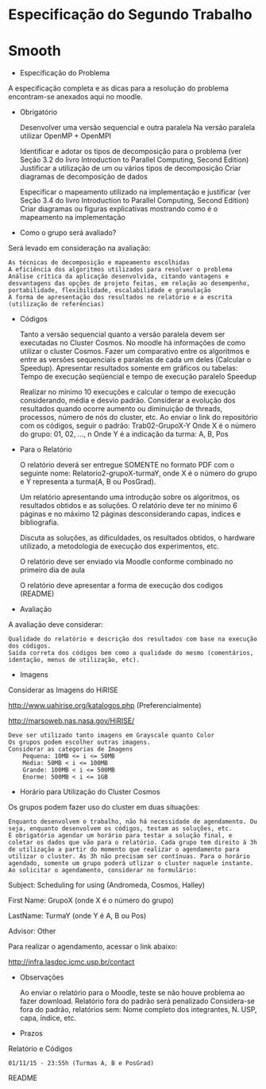 # Especificação do Segundo Trabalho

# Smooth

- Especificação do Problema

A especificação completa e as dicas para a resolução do problema encontram-se anexados aqui no moodle.

- Obrigatório

    Desenvolver uma versão sequencial e outra paralela
    Na versão paralela utilizar OpenMP + OpenMPI

    Identificar e adotar os tipos de decomposição para o problema (ver Seção 3.2 do livro Introduction to Parallel Computing, Second Edition)
        Justificar a utilização de um ou vários tipos de decomposição
        Criar diagramas de decomposição de dados

    Especificar o mapeamento utilizado na implementação e justificar (ver Seção 3.4 do livro Introduction to Parallel Computing, Second Edition)
    Criar diagramas ou figuras explicativas mostrando como é o mapeamento na implementação

- Como o grupo será avaliado?

Será levado em consideração na avaliação:

    As técnicas de decomposição e mapeamento escolhidas
    A eficiência dos algoritmos utilizados para resolver o problema
    Análise crítica da aplicação desenvolvida, citando vantagens e desvantagens das opções de projeto feitas, em relação ao desempenho, portabilidade, flexibilidade, escalabilidade e granulação
    A forma de apresentação dos resultados no relatório e a escrita (utilização de referências)

- Códigos

    Tanto a versão sequencial quanto a versão paralela devem ser executadas no Cluster Cosmos. No moodle há informações de como utilizar o cluster Cosmos.
    Fazer um comparativo entre os algoritmos e entre as versões sequenciais e paralelas de cada um deles (Calcular o Speedup).
    Apresentar resultados somente em gráficos ou tabelas:
        Tempo de execução seqüencial e tempo de execução paralelo
        Speedup

    Realizar no mínimo 10 execuções e calcular o tempo de execução considerando, média e desvio padrão.
    Considerar a evolução dos resultados quando ocorre aumento ou diminuição de threads, processos, número de nós do cluster, etc.
    Ao enviar o link do repositório com os códigos, seguir o padrão:
        Trab02-GrupoX-Y
            Onde X é o número do grupo: 01, 02, ..., n
            Onde Y é a indicação da turma: A, B, Pos

- Para o Relatório

    O relatório deverá ser entregue SOMENTE no formato PDF com o seguinte nome: Relatorio2-grupoX-turmaY, onde X é o número do grupo e Y representa a turma(A, B ou PosGrad).

    Um relatório apresentando uma introdução sobre os algoritmos, os resultados obtidos e as soluções. O relatório deve ter no mínimo 6 páginas e no máximo 12 páginas desconsiderando capas, indices e bibliografia.

    Discuta as soluções, as dificuldades, os resultados obtidos, o hardware utilizado, a metodologia de execução dos experimentos, etc.

    O relatório deve ser enviado via Moodle conforme combinado no primeiro dia de aula

    O relatório deve apresentar a forma de execução dos codigos (README)

- Avaliação

A avaliação deve considerar:

    Qualidade do relatório e descrição dos resultados com base na execução dos códigos.
    Saída correta dos códigos bem como a qualidade do mesmo (comentários, identação, menus de utilização, etc).

- Imagens

Considerar as Imagens do HiRISE

http://www.uahirise.org/katalogos.php (Preferencialmente)

http://marsoweb.nas.nasa.gov/HiRISE/

    Deve ser utilizado tanto imagens em Grayscale quanto Color
    Os grupos podem escolher outras imagens. 
    Considerar as categorias de Imagens
        Pequena: 10MB <= i <= 50MB
        Média: 50MB < i <= 100MB
        Grande: 100MB < i <= 500MB
        Enorme: 500MB < i <= 1GB

- Horário para Utilização do Cluster Cosmos

Os grupos podem fazer uso do cluster em duas situações:

    Enquanto desenvolvem o trabalho, não há necessidade de agendamento. Ou seja, enquanto desenvolvem os códigos, testam as soluções, etc.
    É obrigatório agendar um horário para testar a solução final, e coletar os dados que vão para o relatório. Cada grupo tem direito à 3h de utilização a partir do momento que realizar o agendamento para utilizar o cluster. As 3h não precisam ser contínuas. Para o horário agendado, somente um grupo poderá utlizar o cluster naquele instante. Ao solicitar o agendamento, considerar no formulário:

Subject: Scheduling for using (Andromeda, Cosmos, Halley)

First Name: GrupoX (onde X é o número do grupo)

LastName: TurmaY (onde Y é A, B ou Pos)

Advisor: Other

Para realizar o agendamento, acessar o link abaixo:

http://infra.lasdpc.icmc.usp.br/contact

- Observações

    Ao enviar o relatório para o Moodle, teste se não houve problema ao fazer download.
    Relatório fora do padrão será penalizado 
    Considera-se fora do padrão, relatórios sem:
        Nome completo dos integrantes, N. USP, capa, índice, etc.

- Prazos

Relatório e Códigos

	01/11/15 - 23:55h (Turmas A, B e PosGrad)
README